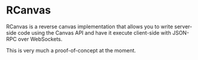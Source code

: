 RCanvas
=======

RCanvas is a reverse canvas implementation that allows you to write server-side
code using the Canvas API and have it execute client-side with JSON-RPC over
WebSockets.

This is very much a proof-of-concept at the moment.
